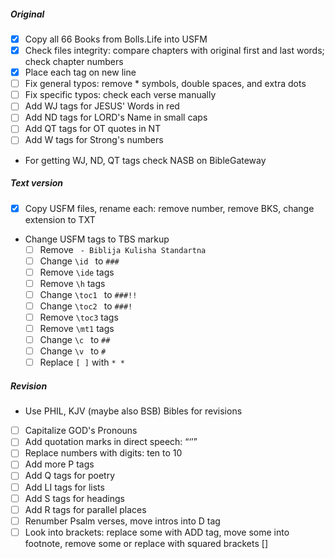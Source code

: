 ##### Original

- [x] Copy all 66 Books from Bolls.Life into USFM
- [x] Check files integrity: compare chapters with original first and last words; check chapter numbers
- [x] Place each tag on new line
- [ ] Fix general typos: remove * symbols, double spaces, and extra dots
- [ ] Fix specific typos: check each verse manually 
- [ ] Add WJ tags for JESUS' Words in red
- [ ] Add ND tags for LORD's Name in small caps
- [ ] Add QT tags for OT quotes in NT
- [ ] Add W tags for Strong's numbers

- For getting WJ, ND, QT tags check NASB on BibleGateway

##### Text version

- [x] Copy USFM files, rename each: remove number, remove BKS, change extension to TXT 
- Change USFM tags to TBS markup 
  - [ ] Remove ` - Biblija Kulisha Standartna`
  - [ ] Change `\id ` to `###`
  - [ ] Remove `\ide` tags 
  - [ ] Remove `\h` tags 
  - [ ] Change `\toc1 ` to `###!!`
  - [ ] Change `\toc2 ` to `###!`
  - [ ] Remove `\toc3` tags 
  - [ ] Remove `\mt1` tags 
  - [ ] Change `\c ` to `##`
  - [ ] Change `\v ` to `#`
  - [ ] Replace `[ ]` with `* *`

##### Revision

- Use PHIL, KJV (maybe also BSB) Bibles for revisions 

- [ ] Capitalize GOD's Pronouns
- [ ] Add quotation marks in direct speech: “‘’”
- [ ] Replace numbers with digits: ten to 10
- [ ] Add more P tags
- [ ] Add Q tags for poetry
- [ ] Add LI tags for lists
- [ ] Add S tags for headings
- [ ] Add R tags for parallel places
- [ ] Renumber Psalm verses, move intros into D tag
- [ ] Look into brackets: replace some with ADD tag, move some into footnote, remove some or replace with squared brackets []
